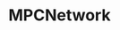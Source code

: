 <!DOCTYPE html>
<html lang="en">
<head>
    <meta charset="UTF-8">
    <meta name="viewport" content="width=device-width, initial-scale=1.0">
    <link rel="stylesheet" href="style.css">
    <title>Loading effect</title>
</head>
<style>
    html {
    height: 100vh;
}

body {
    height: 100%;
    display: flex;
    font-family: "mono", monospace;
    flex-direction: column;
    align-items: center;
    justify-content: center;
    background: #253238
}

h1 {
    position: relative;
    font-size: 50px;
    text-transform: uppercase;
    color: #212121;
    border-bottom: 10px solid #212121;
}

h1:before {
    top: 0;
    left: 0;
    content: 'MPCNetwork';
    color: #00ffff;
    position: absolute; 
    overflow: hidden;
    border-bottom: 10px solid #00ffff;
    animation: loading 8s infinite linear;
}

@keyframes loading {
    0% {
        width: 0;
    }
    100% {
        width: 100%; 
    }
}
</style>
<body>
    <h1>MPCNetwork</h1>
</body>
</html>

<!-- ![ondrr constructie](https://github.com/user-attachments/assets/c01ae0b3-b85c-4576-b10f-a413e31cc2c9)

Goedemorgen! Hier is de afbeelding die het concept van "Constructie" toont 
Met machinekraan bedieners die het woord "onder" nog aan het liften zijn om bovenop "constructie" te plaatsen:
                                                                                                            😊🚧🏗️
mpcnetwork --!>
